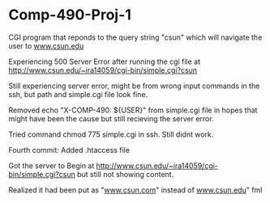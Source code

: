 # Comp-490-Proj-1

CGI program that reponds to the query string "csun" which will navigate the user to www.csun.edu

Experiencing 500 Server Error after running the cgi file at http://www.csun.edu/~ira14059/cgi-bin/simple.cgi?csun

Still experiencing server error, might be from wrong input commands in the ssh, but path and simple.cgi file look fine.

Removed echo "X-COMP-490: ${USER}" from simple.cgi file in hopes that might have been the cause but still recieving the server error.

Tried command chmod 775 simple.cgi in ssh. Still didnt work.

Fourth commit: Added .htaccess file

Got the server to Begin at http://www.csun.edu/~ira14059/cgi-bin/simple.cgi?csun but still not showing content.

Realized it had been put as "www.csun.com" instead of www.csun.edu" fml
